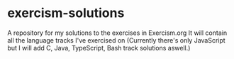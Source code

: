 # exercism-solutions
A repository for my solutions to the exercises in Exercism.org
It will contain all the language tracks I've exercised on (Currently there's only JavaScript but I will add C, Java, TypeScript, Bash track solutions aswell.)
